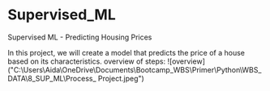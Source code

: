 # Supervised_ML
Supervised ML - Predicting Housing Prices


In this project, we will create a model that predicts the price of a house based on its characteristics.
 overview of steps:
 ![overview]("C:\Users\Aida\OneDrive\Documents\Bootcamp_WBS\Primer\Python\WBS_DATA\8_SUP_ML\Process_ Project.jpeg")
 
